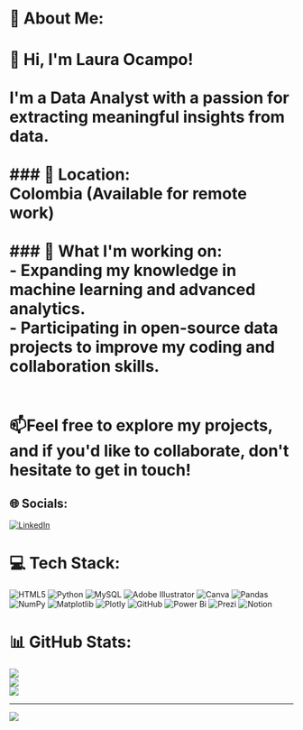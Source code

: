 # 💫 About Me:
# 👋 Hi, I'm Laura Ocampo!<br><br>I'm a **Data Analyst** with a passion for extracting meaningful insights from data.<br><br>### 📍 **Location**:  <br>Colombia (Available for remote work)<br><br>### 🌱 **What I'm working on**:<br>- Expanding my knowledge in **machine learning** and **advanced analytics**.<br>- Participating in **open-source data projects** to improve my coding and collaboration skills.<br><br><br>📫Feel free to explore my projects, and if you'd like to collaborate, don't hesitate to get in touch!


## 🌐 Socials:
[![LinkedIn](https://img.shields.io/badge/LinkedIn-%230077B5.svg?logo=linkedin&logoColor=white)](https://linkedin.com/in/https://www.linkedin.com/in/lauraocampocampo/) 

# 💻 Tech Stack:
![HTML5](https://img.shields.io/badge/html5-%23E34F26.svg?style=for-the-badge&logo=html5&logoColor=white) ![Python](https://img.shields.io/badge/python-3670A0?style=for-the-badge&logo=python&logoColor=ffdd54) ![MySQL](https://img.shields.io/badge/mysql-4479A1.svg?style=for-the-badge&logo=mysql&logoColor=white) ![Adobe Illustrator](https://img.shields.io/badge/adobe%20illustrator-%23FF9A00.svg?style=for-the-badge&logo=adobe%20illustrator&logoColor=white) ![Canva](https://img.shields.io/badge/Canva-%2300C4CC.svg?style=for-the-badge&logo=Canva&logoColor=white) ![Pandas](https://img.shields.io/badge/pandas-%23150458.svg?style=for-the-badge&logo=pandas&logoColor=white) ![NumPy](https://img.shields.io/badge/numpy-%23013243.svg?style=for-the-badge&logo=numpy&logoColor=white) ![Matplotlib](https://img.shields.io/badge/Matplotlib-%23ffffff.svg?style=for-the-badge&logo=Matplotlib&logoColor=black) ![Plotly](https://img.shields.io/badge/Plotly-%233F4F75.svg?style=for-the-badge&logo=plotly&logoColor=white) ![GitHub](https://img.shields.io/badge/github-%23121011.svg?style=for-the-badge&logo=github&logoColor=white) ![Power Bi](https://img.shields.io/badge/power_bi-F2C811?style=for-the-badge&logo=powerbi&logoColor=black) ![Prezi](https://img.shields.io/badge/Prezi-%23000000.svg?style=for-the-badge&logo=Prezi&logoColor=white) ![Notion](https://img.shields.io/badge/Notion-%23000000.svg?style=for-the-badge&logo=notion&logoColor=white)
# 📊 GitHub Stats:
![](https://github-readme-stats.vercel.app/api?username=50Carrot&theme=dark&hide_border=false&include_all_commits=false&count_private=false)<br/>
![](https://github-readme-streak-stats.herokuapp.com/?user=50Carrot&theme=dark&hide_border=false)<br/>
![](https://github-readme-stats.vercel.app/api/top-langs/?username=50Carrot&theme=dark&hide_border=false&include_all_commits=false&count_private=false&layout=compact)

---
[![](https://visitcount.itsvg.in/api?id=50Carrot&icon=0&color=0)](https://visitcount.itsvg.in)


  
<!-- Proudly created with GPRM ( https://gprm.itsvg.in ) -->
